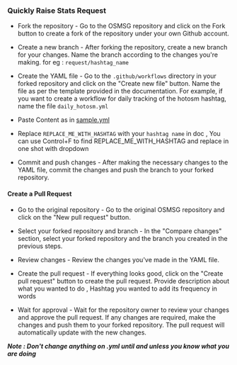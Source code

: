 ### Quickly Raise Stats Request 

- Fork the repository - Go to the OSMSG repository and click on the Fork button to create a fork of the repository under your own Github account.

- Create a new branch - After forking the repository, create a new branch for your changes. Name the branch according to the changes you're making. for eg : ```request/hashtag_name```

- Create the YAML file - Go to the ```.github/workflows``` directory in your forked repository and click on the "Create new file" button. Name the file as per the template provided in the documentation. For example, if you want to create a workflow for daily tracking of the hotosm hashtag, name the file ```daily_hotosm.yml```

- Paste Content as in [sample.yml](../sample.yml)

- Replace ```REPLACE_ME_WITH_HASHTAG``` with your ```hashtag name``` in doc , You can use Control+F to find REPLACE_ME_WITH_HASHTAG and replace in one shot with dropdown

- Commit and push changes - After making the necessary changes to the YAML file, commit the changes and push the branch to your forked repository.

#### Create a Pull Request

- Go to the original repository - Go to the original OSMSG repository and click on the "New pull request" button.

- Select your forked repository and branch - In the "Compare changes" section, select your forked repository and the branch you created in the previous steps.

- Review changes - Review the changes you've made in the YAML file.

- Create the pull request - If everything looks good, click on the "Create pull request" button to create the pull request. Provide description about what you wanted to do , Hashtag you wanted to add its frequency in words 

- Wait for approval - Wait for the repository owner to review your changes and approve the pull request. If any changes are required, make the changes and push them to your forked repository. The pull request will automatically update with the new changes.

***Note : Don't change anything on .yml until and unless you know what you are doing***